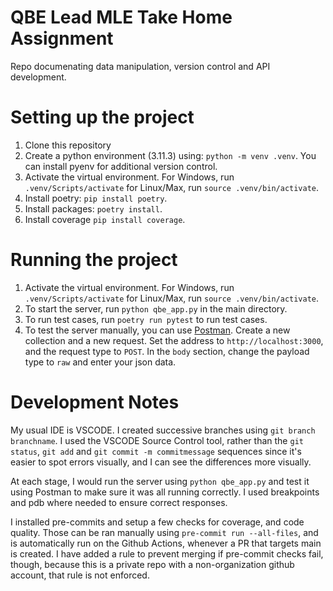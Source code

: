 # QBE Lead MLE Take Home Assignment
Repo documenating data manipulation, version control and API development.

# Setting up the project
1. Clone this repository
2. Create a python environment (3.11.3) using: `python -m venv .venv`. You can install pyenv for additional version control.
3. Activate the virtual environment. For Windows, run `.venv/Scripts/activate` for Linux/Max, run `source .venv/bin/activate`.
4. Install poetry: `pip install poetry`.
5. Install packages: `poetry install`.
6. Install coverage `pip install coverage`.

# Running the project
1. Activate the virtual environment. For Windows, run `.venv/Scripts/activate` for Linux/Max, run `source .venv/bin/activate`.
2. To start the server, run `python qbe_app.py` in the main directory.
3. To run test cases, run `poetry run pytest` to run test cases. 
4. To test the server manually, you can use [Postman](https://www.postman.com/). Create a new collection and a new request. Set the address to `http://localhost:3000`, and the request type to `POST`. In the `body` section, change the payload type to `raw` and enter your json data.

# Development Notes
My usual IDE is VSCODE.  I created successive branches using `git branch branchname`. I used the VSCODE Source Control tool, rather than the `git status`, `git add` and `git commit -m commitmessage` sequences since it's easier to spot errors visually, and I can see the differences more visually.

At each stage, I would run the server using `python qbe_app.py` and test it using Postman to make sure it was all running correctly. I used breakpoints and pdb where needed to ensure correct responses.

I installed pre-commits and setup a few checks for coverage, and code quality. Those can be ran manually using `pre-commit run --all-files`, and is automatically run on the Github Actions, whenever a PR that targets main is created. I have added a rule to prevent merging if pre-commit checks fail, though, because this is a private repo with a non-organization github account, that rule is not enforced.
